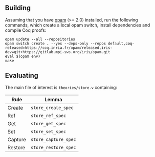 ## Building

Assuming that you have [opam](https://opam.ocaml.org/) (>= 2.0) installed, run the following commands, which create a local opam switch, install dependencies and compile Coq proofs:

```
opam update --all --repositories
opam switch create . --yes --deps-only --repos default,coq-released=https://coq.inria.fr/opam/released,iris-dev=git+https://gitlab.mpi-sws.org/iris/opam.git
eval $(opam env)
make
```

## Evaluating

The main file of interest is `theories/store.v` containing:

| Rule    | Lemma                |
|---------|----------------------|
| Create  | `store_create_spec`  |
| Ref     | `store_ref_spec`     |
| Get     | `store_get_spec`     |
| Set     | `store_set_spec`     |
| Capture | `store_capture_spec` |
| Restore | `store_restore_spec` |
